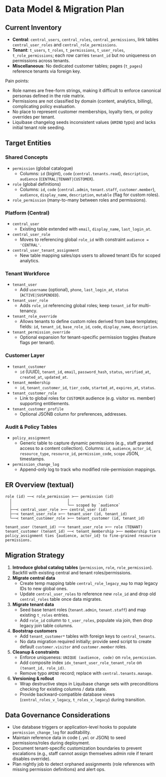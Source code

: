 # Data Model & Migration Plan

## Current Inventory
- **Central**: `central_users`, `central_roles`, `central_permissions`, link tables `central_user_roles` and `central_role_permissions`.
- **Tenant**: `t_users`, `t_roles`, `t_permissions`, `t_user_roles`, `t_role_permissions`; each row carries `tenant_id` but no uniqueness on permissions across tenants.
- **Miscellaneous**: No dedicated customer tables; pages (`t_pages`) reference tenants via foreign key.

Pain points:
- Role names are free-form strings, making it difficult to enforce canonical personas defined in the role matrix.
- Permissions are not classified by domain (content, analytics, billing), complicating policy evaluation.
- No place to represent customer memberships, loyalty tiers, or policy overrides per tenant.
- Liquibase changelog seeds inconsistent values (`AMIND` typo) and lacks initial tenant role seeding.

## Target Entities
### Shared Concepts
- `permission` (global catalogue)
  - Columns: `id` (bigint), `code` (`central.tenants.read`), `description`, `audience` (`CENTRAL|TENANT|CUSTOMER`).
- `role` (global definitions)
  - Columns: `id`, `code` (`central.admin`, `tenant.staff`, `customer.member`), `audience`, `display_name`, `description`, `mutable` (flag for custom roles).
- `role_permission` (many-to-many between roles and permissions).

### Platform (Central)
- `central_user`
  - Existing table extended with `email`, `display_name`, `last_login_at`.
- `central_user_role`
  - Moves to referencing global `role_id` with constraint `audience = 'CENTRAL'`.
- `central_user_tenant_assignment`
  - New table mapping sales/ops users to allowed tenant IDs for scoped analytics.

### Tenant Workforce
- `tenant_user`
  - Add `username` (optional), `phone`, `last_login_at`, `status` (`ACTIVE|SUSPENDED`).
- `tenant_user_role`
  - Adds `role_id` referencing global roles; keep `tenant_id` for multi-tenancy.
- `tenant_role_override`
  - Allows tenants to define custom roles derived from base templates; fields: `id`, `tenant_id`, `base_role_id`, `code`, `display_name`, `description`.
- `tenant_permission_override`
  - Optional expansion for tenant-specific permission toggles (feature flags per tenant).

### Customer Layer
- `tenant_customer`
  - `id` (UUID), `tenant_id`, `email`, `password_hash`, `status`, `verified_at`, `created_at`, `updated_at`.
- `tenant_membership`
  - `id`, `tenant_customer_id`, `tier_code`, `started_at`, `expires_at`, `status`.
- `tenant_customer_role`
  - Link to global roles for `CUSTOMER` audience (e.g. visitor vs. member) supporting entitlements.
- `tenant_customer_profile`
  - Optional JSONB column for preferences, addresses.

### Audit & Policy Tables
- `policy_assignment`
  - Generic table to capture dynamic permissions (e.g., staff granted access to a content collection). Columns: `id`, `audience`, `actor_id`, `resource_type`, `resource_id`, `permission_code`, `scope` JSON, timestamps.
- `permission_change_log`
  - Append-only log to track who modified role-permission mappings.

## ER Overview (textual)
```
role (id) ──< role_permission >── permission (id)
  │                         │
  │                         └── scoped by `audience`
  ├──< central_user_role >── central_user (id)
  ├──< tenant_user_role >── tenant_user (id, tenant_id)
  └──< tenant_customer_role >── tenant_customer (id, tenant_id)

tenant_user (tenant_id) ──< tenant_user_role >── role (TENANT)
tenant_customer (tenant_id) ──< tenant_membership >── membership tiers
policy_assignment ties {audience, actor_id} to fine-grained resource permissions.
```

## Migration Strategy
1. **Introduce global catalog tables** (`permission`, `role`, `role_permission`). Backfill with existing central and tenant roles/permissions.
2. **Migrate central data**
   - Create temp mapping table `central_role_legacy_map` to map legacy IDs to new global ones.
   - Update `central_user_roles` to reference new `role_id` and drop old `central_roles` table once data migrates.
3. **Migrate tenant data**
   - Seed base tenant roles (`tenant.admin`, `tenant.staff`) and map existing `t_roles` entries.
   - Add `role_id` column to `t_user_roles`, populate via join, then drop legacy join table columns.
4. **Bootstrap customers**
   - Add `tenant_customer*` tables with foreign keys to `central_tenants`.
   - No data migration required initially; provide seed script to create default `customer.visitor` and `customer.member` roles.
5. **Cleanup & constraints**
   - Enforce uniqueness: `UNIQUE (audience, code)` on `role`, `permission`.
   - Add composite index `idx_tenant_user_role_tenant_role` on `(tenant_id, role_id)`.
   - Remove typo `AMIND` record; replace with `central.tenants.manage`.
6. **Versioning & rollout**
   - Wrap destructive steps in Liquibase change sets with preconditions checking for existing columns / data state.
   - Provide backward-compatible database views (`central_roles_v_legacy`, `t_roles_v_legacy`) during transition.

## Data Governance Considerations
- Use database triggers or application-level hooks to populate `permission_change_log` for auditability.
- Maintain reference data in code (`.yml` or JSON) to seed permissions/roles during deployment.
- Document tenant-specific customization boundaries to prevent escalations (e.g., staff cannot assign themselves admin role if tenant disables override).
- Plan nightly job to detect orphaned assignments (role references with missing permission definitions) and alert ops.

